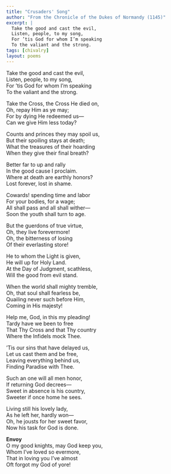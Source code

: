 ```yaml
---
title: "Crusaders' Song"
author: "From the Chronicle of the Dukes of Normandy (1145)"
excerpt: |
  Take the good and cast the evil,  
  Listen, people, to my song,  
  For ’tis God for whom I’m speaking  
  To the valiant and the strong.  
tags: [chivalry]
layout: poems
---
```


Take the good and cast the evil,  
Listen, people, to my song,  
For ’tis God for whom I’m speaking  
To the valiant and the strong.  

Take the Cross, the Cross He died on,  
Oh, repay Him as ye may;  
For by dying He redeemed us—  
Can we give Him less today?  

Counts and princes they may spoil us,  
But their spoiling stays at death;  
What the treasures of their hoarding  
When they give their final breath?  

Better far to up and rally  
In the good cause I proclaim.  
Where at death are earthly honors?  
Lost forever, lost in shame.  

Cowards! spending time and labor  
For your bodies, for a wage;  
All shall pass and all shall wither—  
Soon the youth shall turn to age.  

But the guerdons of true virtue,  
Oh, they live forevermore!  
Oh, the bitterness of losing  
Of their everlasting store!  

He to whom the Light is given,  
He will up for Holy Land.  
At the Day of Judgment, scathless,  
Will the good from evil stand.  

When the world shall mighty tremble,  
Oh, that soul shall fearless be,  
Quailing never such before Him,  
Coming in His majesty!  

Help me, God, in this my pleading!  
Tardy have we been to free  
That Thy Cross and that Thy country  
Where the Infidels mock Thee.  

’Tis our sins that have delayed us,  
Let us cast them and be free,  
Leaving everything behind us,  
Finding Paradise with Thee.  

Such an one will all men honor,  
If returning God decrees—  
Sweet in absence is his country,  
Sweeter if once home he sees.  

Living still his lovely lady,  
As he left her, hardly won—  
Oh, he jousts for her sweet favor,  
Now his task for God is done.  

**Envoy**  
O my good knights, may God keep you,  
Whom I’ve loved so evermore,  
That in loving you I’ve almost  
Oft forgot my God of yore!  
